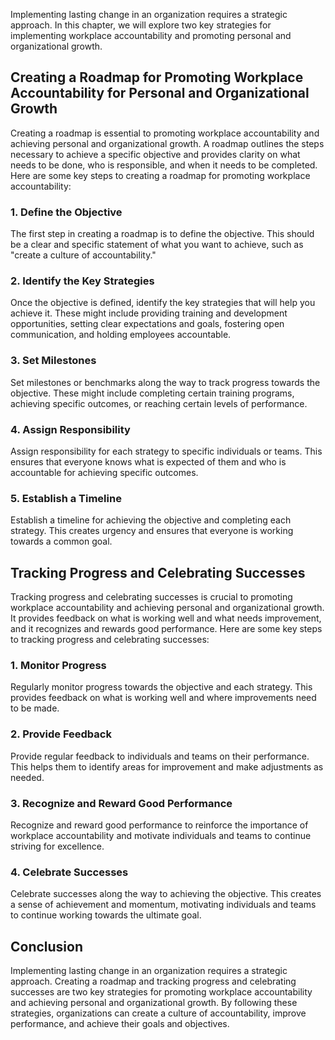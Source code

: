 
Implementing lasting change in an organization requires a strategic approach. In this chapter, we will explore two key strategies for implementing workplace accountability and promoting personal and organizational growth.

Creating a Roadmap for Promoting Workplace Accountability for Personal and Organizational Growth
------------------------------------------------------------------------------------------------

Creating a roadmap is essential to promoting workplace accountability and achieving personal and organizational growth. A roadmap outlines the steps necessary to achieve a specific objective and provides clarity on what needs to be done, who is responsible, and when it needs to be completed. Here are some key steps to creating a roadmap for promoting workplace accountability:

### 1. Define the Objective

The first step in creating a roadmap is to define the objective. This should be a clear and specific statement of what you want to achieve, such as "create a culture of accountability."

### 2. Identify the Key Strategies

Once the objective is defined, identify the key strategies that will help you achieve it. These might include providing training and development opportunities, setting clear expectations and goals, fostering open communication, and holding employees accountable.

### 3. Set Milestones

Set milestones or benchmarks along the way to track progress towards the objective. These might include completing certain training programs, achieving specific outcomes, or reaching certain levels of performance.

### 4. Assign Responsibility

Assign responsibility for each strategy to specific individuals or teams. This ensures that everyone knows what is expected of them and who is accountable for achieving specific outcomes.

### 5. Establish a Timeline

Establish a timeline for achieving the objective and completing each strategy. This creates urgency and ensures that everyone is working towards a common goal.

Tracking Progress and Celebrating Successes
-------------------------------------------

Tracking progress and celebrating successes is crucial to promoting workplace accountability and achieving personal and organizational growth. It provides feedback on what is working well and what needs improvement, and it recognizes and rewards good performance. Here are some key steps to tracking progress and celebrating successes:

### 1. Monitor Progress

Regularly monitor progress towards the objective and each strategy. This provides feedback on what is working well and where improvements need to be made.

### 2. Provide Feedback

Provide regular feedback to individuals and teams on their performance. This helps them to identify areas for improvement and make adjustments as needed.

### 3. Recognize and Reward Good Performance

Recognize and reward good performance to reinforce the importance of workplace accountability and motivate individuals and teams to continue striving for excellence.

### 4. Celebrate Successes

Celebrate successes along the way to achieving the objective. This creates a sense of achievement and momentum, motivating individuals and teams to continue working towards the ultimate goal.

Conclusion
----------

Implementing lasting change in an organization requires a strategic approach. Creating a roadmap and tracking progress and celebrating successes are two key strategies for promoting workplace accountability and achieving personal and organizational growth. By following these strategies, organizations can create a culture of accountability, improve performance, and achieve their goals and objectives.
